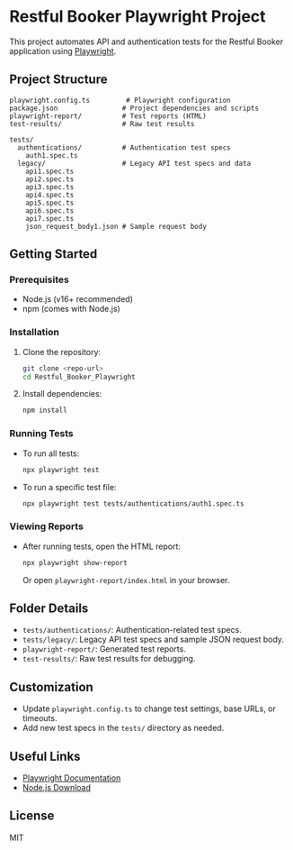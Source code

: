 # Restful Booker Playwright Project

This project automates API and authentication tests for the Restful Booker application using [Playwright](https://playwright.dev/).

## Project Structure

```
playwright.config.ts         # Playwright configuration
package.json                # Project dependencies and scripts
playwright-report/          # Test reports (HTML)
test-results/               # Raw test results

tests/
  authentications/          # Authentication test specs
    auth1.spec.ts
  legacy/                   # Legacy API test specs and data
    api1.spec.ts
    api2.spec.ts
    api3.spec.ts
    api4.spec.ts
    api5.spec.ts
    api6.spec.ts
    api7.spec.ts
    json_request_body1.json # Sample request body
```

## Getting Started

### Prerequisites

- Node.js (v16+ recommended)
- npm (comes with Node.js)

### Installation

1. Clone the repository:
   ```bash
   git clone <repo-url>
   cd Restful_Booker_Playwright
   ```
2. Install dependencies:
   ```bash
   npm install
   ```

### Running Tests

- To run all tests:
  ```bash
  npx playwright test
  ```
- To run a specific test file:
  ```bash
  npx playwright test tests/authentications/auth1.spec.ts
  ```

### Viewing Reports

- After running tests, open the HTML report:
  ```bash
  npx playwright show-report
  ```
  Or open `playwright-report/index.html` in your browser.

## Folder Details

- `tests/authentications/`: Authentication-related test specs.
- `tests/legacy/`: Legacy API test specs and sample JSON request body.
- `playwright-report/`: Generated test reports.
- `test-results/`: Raw test results for debugging.

## Customization

- Update `playwright.config.ts` to change test settings, base URLs, or timeouts.
- Add new test specs in the `tests/` directory as needed.

## Useful Links

- [Playwright Documentation](https://playwright.dev/docs/intro)
- [Node.js Download](https://nodejs.org/)

## License

MIT
